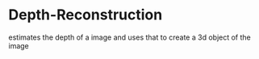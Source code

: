 # Depth-Reconstruction
estimates the depth of a image and uses that to create a 3d object of the image
